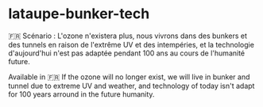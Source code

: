 # lataupe-bunker-tech
🇫🇷 Scénario : L'ozone n'existera plus, nous vivrons dans des bunkers et des tunnels en raison de l'extrême UV et des intempéries, et la technologie d'aujourd'hui n'est pas adaptée pendant 100 ans au cours de l'humanité future. 

Available in 🇫🇷 If the ozone will no longer exist, we will live in bunker and tunnel due to extreme UV and weather, and technology of today isn't adapt for 100 years arround in the future humanity.
